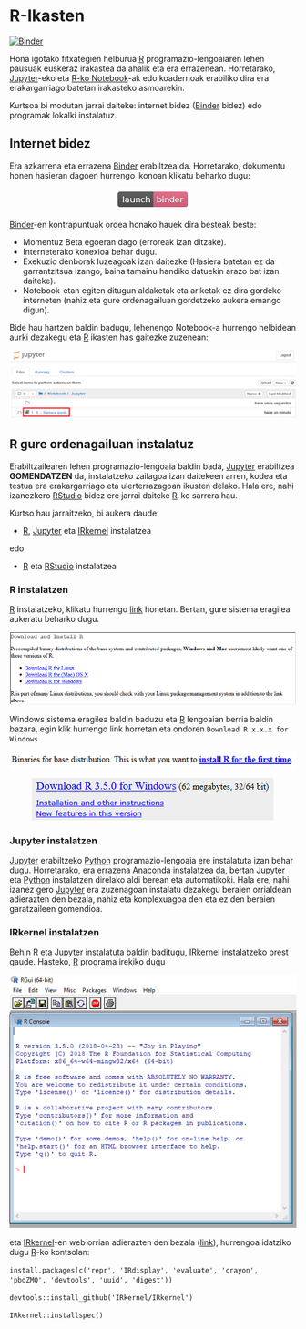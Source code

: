 # R-Ikasten

[![Binder](https://mybinder.org/badge.svg)](https://mybinder.org/v2/gh/AsBaZa/R-Ikasten/master)

Hona igotako fitxategien helburua [R](http://www.cran.r-project.org/) programazio-lengoaiaren lehen pausuak euskeraz irakastea da ahalik eta era errazenean. Horretarako, [Jupyter](http://jupyter.org/)-eko eta [R-ko Notebook](https://rmarkdown.rstudio.com/r_notebooks.html)-ak edo koadernoak erabiliko dira era erakargarriago batetan irakasteko asmoarekin.

Kurtsoa bi modutan jarrai daiteke: internet bidez ([Binder](https://mybinder.org/) bidez) edo programak lokalki instalatuz.

## Internet bidez

Era azkarrena eta errazena [Binder](https://mybinder.org/) erabiltzea da. Horretarako, dokumentu honen hasieran dagoen hurrengo ikonoan klikatu beharko dugu:

<p align="center">
  <img src="Images/launch_binder.png">
</p>

[Binder](https://mybinder.org/)-en kontrapuntuak ordea honako hauek dira besteak beste:
 - Momentuz Beta egoeran dago (erroreak izan ditzake).
 - Interneterako konexioa behar dugu.
 - Exekuzio denborak luzeagoak izan daitezke (Hasiera batetan ez da garrantzitsua izango, baina tamainu handiko datuekin arazo bat izan daiteke).
 - Notebook-etan egiten ditugun aldaketak eta ariketak ez dira gordeko interneten (nahiz eta gure ordenagailuan gordetzeko aukera emango digun).
 
Bide hau hartzen baldin badugu, lehenengo Notebook-a hurrengo helbidean aurki dezakegu eta [R](http://www.cran.r-project.org/) ikasten has gaitezke zuzenean:
 
<p align="center">
  <img src="Images/jupyter_hasiera.png">
</p>
 
 
## R gure ordenagailuan instalatuz

Erabiltzailearen lehen programazio-lengoaia baldin bada, [Jupyter](http://jupyter.org/) erabiltzea **GOMENDATZEN** da, instalatzeko zailagoa izan daitekeen arren, kodea eta testua era erakargarriago eta ulerterrazagoan ikusten delako. Hala ere, nahi izanezkero [RStudio](https://www.rstudio.com/) bidez ere jarrai daiteke [R](http://www.cran.r-project.org/)-ko sarrera hau.

Kurtso hau jarraitzeko, bi aukera daude:
 - [R](http://www.cran.r-project.org/), [Jupyter](http://jupyter.org/) eta [IRkernel](https://irkernel.github.io/) instalatzea
 
edo
 - [R](http://www.cran.r-project.org/) eta [RStudio](https://www.rstudio.com/) instalatzea

### R instalatzen

[R](http://www.cran.r-project.org/) instalatzeko, klikatu hurrengo [link](https://cran.r-project.org/) honetan. Bertan, gure sistema eragilea aukeratu beharko dugu.

![Irudia 1](Images/R_install.png "Irudia 1")

Windows sistema eragilea baldin baduzu eta [R](http://www.cran.r-project.org/) lengoaian berria baldin bazara, egin klik hurrengo link horretan eta ondoren `Download R x.x.x for Windows`

<p align="center">
  <img src="Images/R_install_windows.png">
</p>
<p align="center">
  <img src="Images/R_download_windows.png">
</p>

### Jupyter instalatzen

[Jupyter](http://jupyter.org/) erabiltzeko [Python](https://www.python.org/) programazio-lengoaia ere instalatuta izan behar dugu. Horretarako, era errazena [Anaconda](https://www.anaconda.com/download/) instalatzea da, bertan [Jupyter](http://jupyter.org/) eta [Python](https://www.python.org/) instalatzen direlako aldi berean eta automatikoki. Hala ere, nahi izanez gero [Jupyter](http://jupyter.org/) era zuzenagoan instalatu dezakegu beraien orrialdean adierazten den bezala, nahiz eta konplexuagoa den eta ez den beraien garatzaileen gomendioa. 

### IRkernel instalatzen

Behin [R](http://www.cran.r-project.org/) eta [Jupyter](http://jupyter.org/) instalatuta baldin baditugu, [IRkernel](https://irkernel.github.io/) instalatzeko prest gaude. Hasteko, [R](http://www.cran.r-project.org/) programa irekiko dugu
<p align="center">
  <img src="Images/R_console.png">
</p>

eta [IRkernel](https://irkernel.github.io/)-en web orrian adierazten den bezala ([link](https://irkernel.github.io/installation/)), hurrengoa idatziko dugu [R](http://www.cran.r-project.org/)-ko kontsolan:

`install.packages(c('repr', 'IRdisplay', 'evaluate', 'crayon', 'pbdZMQ', 'devtools', 'uuid', 'digest'))`

`devtools::install_github('IRkernel/IRkernel')`

`IRkernel::installspec()`
